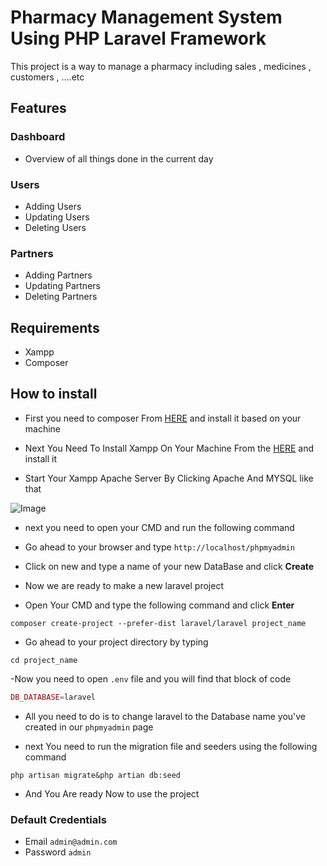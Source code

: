 # Pharmacy Management System Using PHP Laravel Framework

This project is a way to manage a pharmacy including sales , medicines , customers , ....etc

## Features

### Dashboard

- Overview of all things done in the current day

### Users

- Adding Users
- Updating Users
- Deleting Users

### Partners

- Adding Partners
- Updating Partners
- Deleting Partners

## Requirements

- Xampp
- Composer

## How to install

- First you need to composer From [HERE](https://getcomposer.org/download/) and install it based on your machine

- Next You Need To Install Xampp On Your Machine From the [HERE](https://www.apachefriends.org/download.html) and install it

- Start Your Xampp Apache Server By Clicking Apache And MYSQL like that

![Image](https://codezips.com/wp-content/uploads/2020/07/xamppstart.png)

- next you need to open your CMD and run the following command

- Go ahead to your browser and type `http://localhost/phpmyadmin`

- Click on new and type a name of your new DataBase and click **Create**

- Now we are ready to make a new laravel project

- Open Your CMD and type the following command and click **Enter**

```console
composer create-project --prefer-dist laravel/laravel project_name
```

- Go ahead to your project directory by typing

```console
cd project_name
```

-Now you need to open `.env` file and you will find that block of code

```php
DB_DATABASE=laravel
```

- All you need to do is to change laravel to the Database name you've created in our `phpmyadmin` page

- next You need to run the migration file and seeders using the following command

```console
php artisan migrate&php artian db:seed
```

- And You Are ready Now to use the project

### Default Credentials

- Email `admin@admin.com`
- Password `admin`

